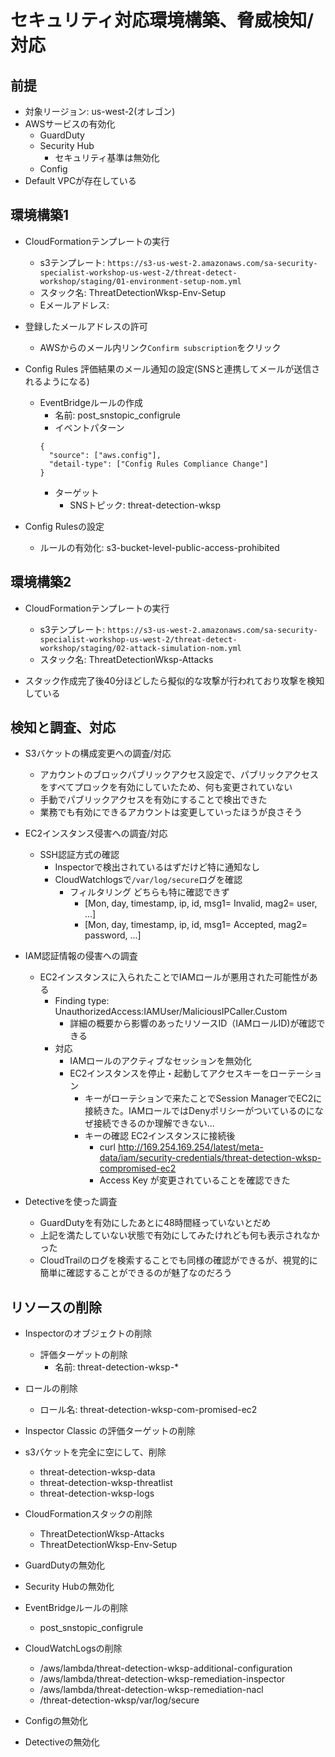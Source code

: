 # セキュリティ対応環境構築、脅威検知/対応

## 前提

- 対象リージョン: us-west-2(オレゴン)
- AWSサービスの有効化
    - GuardDuty
    - Security Hub
        - セキュリティ基準は無効化
    - Config
- Default VPCが存在している

## 環境構築1

- CloudFormationテンプレートの実行
    - s3テンプレート: `https://s3-us-west-2.amazonaws.com/sa-security-specialist-workshop-us-west-2/threat-detect-workshop/staging/01-environment-setup-nom.yml`
    - スタック名: ThreatDetectionWksp-Env-Setup
    - Eメールアドレス: <my-email-address>

- 登録したメールアドレスの許可
    - AWSからのメール内リンク`Confirm subscription`をクリック

- Config Rules 評価結果のメール通知の設定(SNSと連携してメールが送信されるようになる)
    - EventBridgeルールの作成
        - 名前: post_snstopic_configrule
        - イベントパターン
        ```
        {
          "source": ["aws.config"],
          "detail-type": ["Config Rules Compliance Change"]
        }
        ```
        - ターゲット
            - SNSトピック: threat-detection-wksp

- Config Rulesの設定
    - ルールの有効化: s3-bucket-level-public-access-prohibited

## 環境構築2

- CloudFormationテンプレートの実行
    - s3テンプレート: `https://s3-us-west-2.amazonaws.com/sa-security-specialist-workshop-us-west-2/threat-detect-workshop/staging/02-attack-simulation-nom.yml`
    - スタック名: ThreatDetectionWksp-Attacks

- スタック作成完了後40分ほどしたら擬似的な攻撃が行われており攻撃を検知している

## 検知と調査、対応

- S3バケットの構成変更への調査/対応
    - アカウントのブロックパブリックアクセス設定で、パブリックアクセスをすべてプロックを有効にしていたため、何も変更されていない
    - 手動でパブリックアクセスを有効にすることで検出できた
    - 業務でも有効にできるアカウントは変更していったほうが良さそう

- EC2インスタンス侵害への調査/対応
    - SSH認証方式の確認
        - Inspectorで検出されているはずだけど特に通知なし
        - CloudWatchlogsで`/var/log/secure`ログを確認
            - フィルタリング どちらも特に確認できず
                - [Mon, day, timestamp, ip, id, msg1= Invalid, mag2= user, ...]
                - [Mon, day, timestamp, ip, id, msg1= Accepted, mag2= password, ...]

- IAM認証情報の侵害への調査
    - EC2インスタンスに入られたことでIAMロールが悪用された可能性がある
        - Finding type: UnauthorizedAccess:IAMUser/MaliciousIPCaller.Custom
            - 詳細の概要から影響のあったリソースID（IAMロールID)が確認できる
        - 対応
            - IAMロールのアクティブなセッションを無効化
            - EC2インスタンスを停止・起動してアクセスキーをローテーション
                - キーがローテションで来たことでSession ManagerでEC2に接続きた。IAMロールではDenyポリシーがついているのになぜ接続できるのか理解できない...
                - キーの確認 EC2インスタンスに接続後
                    - curl http://169.254.169.254/latest/meta-data/iam/security-credentials/threat-detection-wksp-compromised-ec2
                    - Access Key が変更されていることを確認できた

- Detectiveを使った調査
    - GuardDutyを有効にしたあとに48時間経っていないとだめ
    - 上記を満たしていない状態で有効にしてみたけれども何も表示されなかった
    - CloudTrailのログを検索することでも同様の確認ができるが、視覚的に簡単に確認することができるのが魅了なのだろう

## リソースの削除

- Inspectorのオブジェクトの削除
    - 評価ターゲットの削除
        - 名前: threat-detection-wksp-*

- ロールの削除
    - ロール名: threat-detection-wksp-com-promised-ec2

- Inspector Classic の評価ターゲットの削除

- s3バケットを完全に空にして、削除
    - threat-detection-wksp-data
    - threat-detection-wksp-threatlist
    - threat-detection-wksp-logs

- CloudFormationスタックの削除
    - ThreatDetectionWksp-Attacks
    - ThreatDetectionWksp-Env-Setup

- GuardDutyの無効化

- Security Hubの無効化

- EventBridgeルールの削除
    - post_snstopic_configrule

- CloudWatchLogsの削除
    - /aws/lambda/threat-detection-wksp-additional-configuration
    - /aws/lambda/threat-detection-wksp-remediation-inspector
    - /aws/lambda/threat-detection-wksp-remediation-nacl
    - /threat-detection-wksp/var/log/secure

- Configの無効化

- Detectiveの無効化

